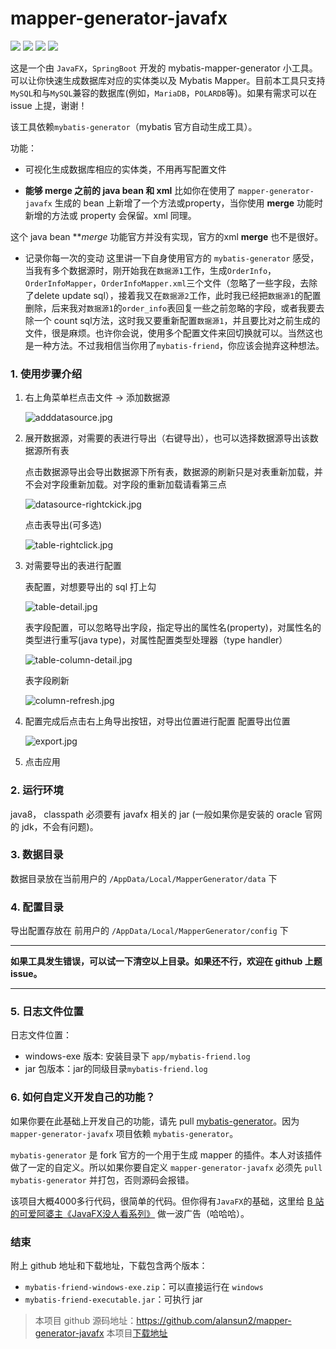 # mapper-generator-javafx
![](https://img.shields.io/badge/JavaFx-8-green.svg) 
![](https://img.shields.io/badge/SpringBoot-2.1.5-blue.svg)
![](https://img.shields.io/badge/version-1.0.0-orange.svg)
[![](https://img.shields.io/badge/downloads-1.0.0-brightgreen)](https://github.com/alansun2/mapper-generator-javafx/releases)

这是一个由 `JavaFX`，`SpringBoot` 开发的 mybatis-mapper-generator 小工具。可以让你快速生成数据库对应的实体类以及 Mybatis Mapper。目前本工具只支持 `MySQL`和与`MySQL`兼容的数据库(例如，`MariaDB`，`POLARDB`等)。如果有需求可以在 issue 上提，谢谢！

该工具依赖`mybatis-generator`（mybatis 官方自动生成工具）。

功能：
* 可视化生成数据库相应的实体类，不用再写配置文件

* **能够 merge 之前的 java bean 和 xml**
   比如你在使用了 `mapper-generator-javafx` 生成的 bean 上新增了一个方法或property，当你使用 **merge** 功能时新增的方法或 property 会保留。xml 同理。

这个 java bean ***merge* 功能官方并没有实现，官方的xml **merge** 也不是很好。

* 记录你每一次的变动
   这里讲一下自身使用官方的 `mybatis-generator` 感受，当我有多个数据源时，刚开始我在`数据源1`工作，生成`OrderInfo`，`OrderInfoMapper`，`OrderInfoMapper.xml`三个文件（忽略了一些字段，去除了delete update sql），接着我又在`数据源2`工作，此时我已经把`数据源1`的配置删除，后来我对`数据源1`的`order_info`表回复一些之前忽略的字段，或者我要去除一个 count sql方法，这时我又要重新配置`数据源1`，并且要比对之前生成的文件，很是麻烦。也许你会说，使用多个配置文件来回切换就可以。当然这也是一种方法。不过我相信当你用了`mybatis-friend`，你应该会抛弃这种想法。
   
### 1. 使用步骤介绍
1. 右上角菜单栏点击文件 -> 添加数据源

    ![adddatasource.jpg](https://upload-images.jianshu.io/upload_images/5614480-6a038858b17097a1.jpg?imageMogr2/auto-orient/strip%7CimageView2/2/w/1240)
    
2. 展开数据源，对需要的表进行导出（右键导出），也可以选择数据源导出该数据源所有表

    点击数据源导出会导出数据源下所有表，数据源的刷新只是对表重新加载，并不会对字段重新加载。对字段的重新加载请看第三点
    
    ![datasource-rightckick.jpg](https://upload-images.jianshu.io/upload_images/5614480-2c51a393afe3f759.jpg?imageMogr2/auto-orient/strip%7CimageView2/2/w/1240)
    
    点击表导出(可多选)
    
    ![table-rightclick.jpg](https://upload-images.jianshu.io/upload_images/5614480-6b39547b69601898.jpg?imageMogr2/auto-orient/strip%7CimageView2/2/w/1240)

3. 对需要导出的表进行配置

    表配置，对想要导出的 sql 打上勾
    
    ![table-detail.jpg](https://upload-images.jianshu.io/upload_images/5614480-05f12a8b5f141bb9.jpg?imageMogr2/auto-orient/strip%7CimageView2/2/w/1240)
    
    表字段配置，可以忽略导出字段，指定导出的属性名(property)，对属性名的类型进行重写(java type)，对属性配置类型处理器（type handler）
    
    ![table-column-detail.jpg](https://upload-images.jianshu.io/upload_images/5614480-be5a457502b2ef8a.jpg?imageMogr2/auto-orient/strip%7CimageView2/2/w/1240)
    
    表字段刷新
    
    ![column-refresh.jpg](https://upload-images.jianshu.io/upload_images/5614480-c57eb2ca36b3710e.jpg?imageMogr2/auto-orient/strip%7CimageView2/2/w/1240)

4. 配置完成后点击右上角导出按钮，对导出位置进行配置
    配置导出位置
    
    ![export.jpg](https://upload-images.jianshu.io/upload_images/5614480-cda7b8fb39294f2a.jpg?imageMogr2/auto-orient/strip%7CimageView2/2/w/1240)

5. 点击应用

### 2. 运行环境
java8， classpath 必须要有 javafx 相关的 jar (一般如果你是安装的 oracle 官网的 jdk，不会有问题)。

### 3. 数据目录
数据目录放在当前用户的 `/AppData/Local/MapperGenerator/data` 下

### 4. 配置目录
导出配置存放在 前用户的 `/AppData/Local/MapperGenerator/config` 下

---

**如果工具发生错误，可以试一下清空以上目录。如果还不行，欢迎在 github 上题issue。**

---

### 5. 日志文件位置
日志文件位置：
* windows-exe 版本: 安装目录下 `app/mybatis-friend.log`
* jar 包版本：jar的同级目录`mybatis-friend.log`

### 6. 如何自定义开发自己的功能？
如果你要在此基础上开发自己的功能，请先 pull [mybatis-generator](https://github.com/alansun2/generator)。因为 `mapper-generator-javafx` 项目依赖 `mybatis-generator`。

`mybatis-generator` 是 fork 官方的一个用于生成 mapper 的插件。本人对该插件做了一定的自定义。所以如果你要自定义 `mapper-generator-javafx` 必须先 `pull mybatis-generator` 并打包，否则源码会报错。

该项目大概4000多行代码，很简单的代码。但你得有`JavaFX`的基础，这里给 [B 站的可爱阿婆主《JavaFX没人看系列》](https://space.bilibili.com/5096022/video?tid=36&page=8&keyword=&order=pubdate) 做一波广告（哈哈哈）。

### 结束
附上 github 地址和下载地址，下载包含两个版本：
* `mybatis-friend-windows-exe.zip`：可以直接运行在 `windows`
* `mybatis-friend-executable.jar`：可执行 jar 

> 本项目 github 源码地址：https://github.com/alansun2/mapper-generator-javafx
> 本项目[下载地址](https://github.com/alansun2/mapper-generator-javafx/releases)